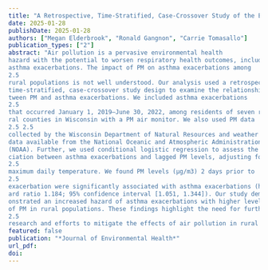 ```yaml
---
title: "A Retrospective, Time-Stratified, Case-Crossover Study of the Effect of PM2.5 on Asthma Exacerbations in Wisconsin's Rural Counties"
date: 2025-01-28
publishDate: 2025-01-28
authors: ["Megan Elderbrook", "Ronald Gangnon", "Carrie Tomasallo"]
publication_types: ["2"]
abstract: "Air pollution is a pervasive environmental health
hazard with the potential to worsen respiratory health outcomes, including
asthma exacerbations. The impact of PM on asthma exacerbations among
2.5
rural populations is not well understood. Our analysis used a retrospective,
time-stratified, case-crossover study design to examine the relationship be
tween PM and asthma exacerbations. We included asthma exacerbations
2.5
that occurred January 1, 2019–June 30, 2022, among residents of seven ru
ral counties in Wisconsin with a PM air monitor. We also used PM data
2.5 2.5
collected by the Wisconsin Department of Natural Resources and weather
data available from the National Oceanic and Atmospheric Administration
(NOAA). Further, we used conditional logistic regression to assess the asso
ciation between asthma exacerbations and lagged PM levels, adjusting for
2.5
maximum daily temperature. We found PM levels (µg/m3) 2 days prior to
2.5
exacerbation were significantly associated with asthma exacerbations (haz
ard ratio 1.184; 95% confidence interval [1.051, 1.344]). Our study dem
onstrated an increased hazard of asthma exacerbations with higher levels
of PM in rural populations. These findings highlight the need for further
2.5
research and efforts to mitigate the effects of air pollution in rural areas."
featured: false
publication: "*Journal of Environmental Health*"
url_pdf: 
doi: 
---
```


